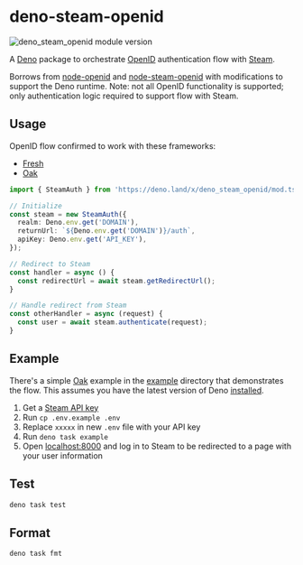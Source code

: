 # deno-steam-openid

![deno_steam_openid module version](https://shield.deno.dev/x/deno_steam_openid)

A [Deno](https://deno.land) package to orchestrate
[OpenID](https://openid.net/what-is-openid/) authentication flow with
[Steam](https://store.steampowered.com/).

Borrows from [node-openid](https://github.com/havard/node-openid) and
[node-steam-openid](https://www.npmjs.com/package/node-steam-openid) with
modifications to support the Deno runtime. Note: not all OpenID functionality is
supported; only authentication logic required to support flow with Steam.

## Usage

OpenID flow confirmed to work with these frameworks:

- [Fresh](https://fresh.deno.dev/)
- [Oak](https://oakserver.github.io/oak/)

```typescript
import { SteamAuth } from 'https://deno.land/x/deno_steam_openid/mod.ts';

// Initialize
const steam = new SteamAuth({
  realm: Deno.env.get('DOMAIN'),
  returnUrl: `${Deno.env.get('DOMAIN')}/auth`,
  apiKey: Deno.env.get('API_KEY'),
});

// Redirect to Steam
const handler = async () {
  const redirectUrl = await steam.getRedirectUrl();
}

// Handle redirect from Steam
const otherHandler = async (request) {
  const user = await steam.authenticate(request);
}
```

## Example

There's a simple [Oak](https://deno.land/x/oak@v10.6.0) example in the
[example](https://github.com/brycedorn/deno-steam-openid/tree/main/example) directory that
demonstrates the flow. This assumes you have the latest version of Deno
[installed](https://deno.land/manual/getting_started/installation).

1. Get a [Steam API key](https://steamcommunity.com/dev/apikey)
1. Run `cp .env.example .env`
1. Replace `xxxxx` in new `.env` file with your API key
1. Run `deno task example`
1. Open [localhost:8000](http://localhost:8000) and log in to Steam to be
   redirected to a page with your user information

## Test

```bash
deno task test
```

## Format

```bash
deno task fmt
```
